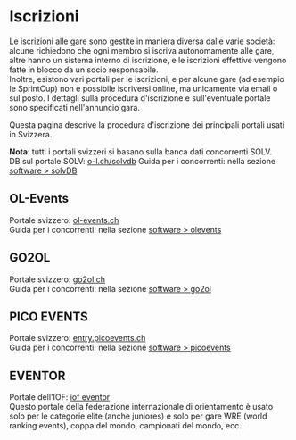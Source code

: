 # Iscrizioni

Le iscrizioni alle gare sono gestite in maniera diversa dalle varie società: alcune richiedono che ogni membro si iscriva autonomamente alle gare, altre hanno un sistema interno di iscrizione, e le iscrizioni effettive vengono fatte in blocco da un socio responsabile.  
Inoltre, esistono vari portali per le iscrizioni, e per alcune gare (ad esempio le SprintCup) non è possibile iscriversi online, ma unicamente via email o sul posto. I dettagli sulla procedura d'iscrizione e sull'eventuale portale sono specificati nell'annuncio gara.  
  
Questa pagina descrive la procedura d'iscrizione dei principali portali usati in Svizzera.

**Nota**: tutti i portali svizzeri si basano sulla banca dati concorrenti SOLV.   
DB sul portale SOLV: [o-l.ch/solvdb](https://www.o-l.ch/cgi-bin/solvdb)
Guida per i concorrenti: nella sezione [software > solvDB](../../../software/solvDB)
  


## OL-Events

Portale svizzero: [ol-events.ch](https://portal.ol-events.ch/it)  
Guida per i concorrenti: nella sezione [software > olevents](../../../software/olevents/concorrenti)

## GO2OL

Portale svizzero: [go2ol.ch](https://go2ol.ch/)  
Guida per i concorrenti: nella sezione [software > go2ol](../../../software/go2ol/concorrenti)

## PICO EVENTS

Portale svizzero: [entry.picoevents.ch](https://entry.picoevents.ch/index_it.php)  
Guida per i concorrenti: nella sezione [software > picoevents](../../../software/picoevents/concorrenti)

## EVENTOR

Portale dell'IOF: [iof eventor](https://eventor.orienteering.org/Events)  
Questo portale della federazione internazionale di orientamento è usato solo per le categorie elite (anche juniores) e solo per gare WRE (world ranking events), coppa del mondo, campionati del mondo, ecc..



